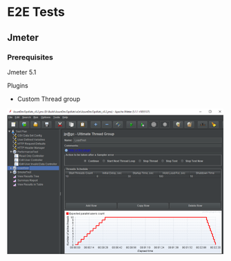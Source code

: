 # E2E Tests

## Jmeter

### Prerequisites

Jmeter 5.1

Plugins
 - Custom Thread group



![](/assets/jmeter.png)






